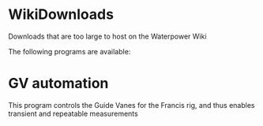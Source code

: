 # WikiDownloads
Downloads that are too large to host on the Waterpower Wiki

The following programs are available:

# GV automation

This program controls the Guide Vanes for the Francis rig, and thus enables transient and repeatable measurements